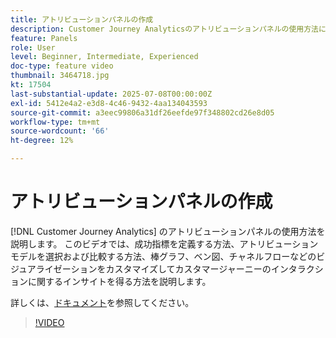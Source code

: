 ```yaml
---
title: アトリビューションパネルの作成
description: Customer Journey Analyticsのアトリビューションパネルの使用方法について説明します。
feature: Panels
role: User
level: Beginner, Intermediate, Experienced
doc-type: feature video
thumbnail: 3464718.jpg
kt: 17504
last-substantial-update: 2025-07-08T00:00:00Z
exl-id: 5412e4a2-e3d8-4c46-9432-4aa134043593
source-git-commit: a3eec99806a31df26eefde97f348802cd26e8d05
workflow-type: tm+mt
source-wordcount: '66'
ht-degree: 12%

---
```


# アトリビューションパネルの作成

[!DNL Customer Journey Analytics] のアトリビューションパネルの使用方法を説明します。 このビデオでは、成功指標を定義する方法、アトリビューションモデルを選択および比較する方法、棒グラフ、ベン図、チャネルフローなどのビジュアライゼーションをカスタマイズしてカスタマージャーニーのインタラクションに関するインサイトを得る方法を説明します。

詳しくは、[ドキュメント](https://experienceleague.adobe.com/ja/docs/analytics-platform/using/cja-workspace/panels/attribution)を参照してください。

>[!VIDEO](https://video.tv.adobe.com/v/3464723/?learn=on&captions=jpn)
